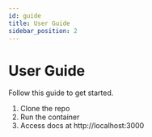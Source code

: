 ```yaml
---
id: guide
title: User Guide
sidebar_position: 2
---
```

# User Guide

Follow this guide to get started.

1. Clone the repo
2. Run the container
3. Access docs at http://localhost:3000
